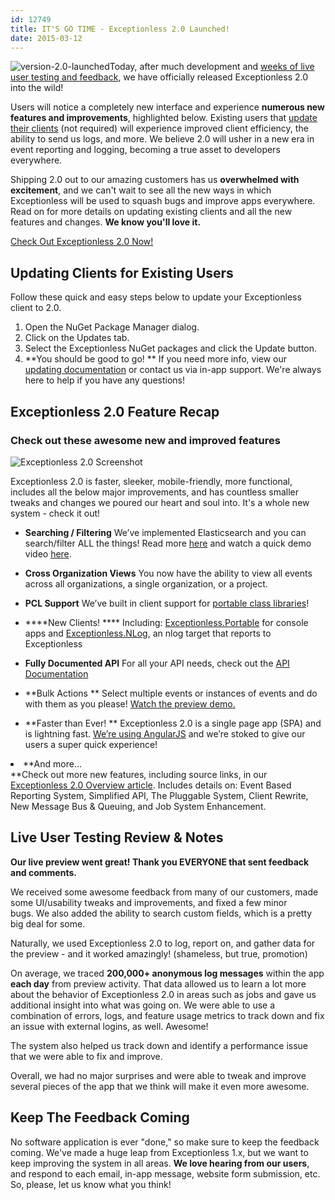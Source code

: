 ```yaml
---
id: 12749
title: IT'S GO TIME - Exceptionless 2.0 Launched!
date: 2015-03-12
---
```

![version-2.0-launched](/assets/img/news/version-2.0-launched.png)Today, after much development and [weeks of live user testing and feedback](#preview), we have officially released Exceptionless 2.0 into the wild!

Users will notice a completely new interface and experience **numerous new features and improvements**, highlighted below. Existing users that <a title="Update Exceptionless Client to 2.0" href="http://docs.exceptionless.com/contents/upgrading/" target="_blank">update their clients</a> (not required) will experience improved client efficiency, the ability to send us logs, and more. We believe 2.0 will usher in a new era in event reporting and logging, becoming a true asset to developers everywhere.

Shipping 2.0 out to our amazing customers has us **overwhelmed with excitement**, and we can't wait to see all the new ways in which Exceptionless will be used to squash bugs and improve apps everywhere. Read on for more details on updating existing clients and all the new features and changes. **We know you'll love it.**

<div class="signup center">
  <a class="btn btn-large btn-primary" href="https://be.exceptionless.io/" target="_blank">Check Out Exceptionless 2.0 Now!</a>
</div>

<!--more-->

## Updating Clients for Existing Users

Follow these quick and easy steps below to update your Exceptionless client to 2.0.

  1. Open the NuGet Package Manager dialog.
  2. Click on the Updates tab.
  3. Select the Exceptionless NuGet packages and click the Update button.
  4. **You should be good to go!
** If you need more info, view our <a title="Upgrading Exceptionless" href="http://docs.exceptionless.com/contents/upgrading/" target="_blank">updating documentation</a> or contact us via in-app support. We're always here to help if you have any questions!

## Exceptionless 2.0 Feature Recap

### Check out these awesome new and improved features<figure id="attachment_12762" class="thumbnail wp-caption alignright" style="width: 150px">

![Exceptionless 2.0 Screenshot](/assets/img/news/version-2-launch-screenshot-150x150.jpg)

Exceptionless 2.0 is faster, sleeker, mobile-friendly, more functional, includes all the below major improvements, and has countless smaller tweaks and changes we poured our heart and soul into. It's a whole new system - check it out!

* **Searching / Filtering**
    We’ve implemented Elasticsearch and you can search/filter ALL the things! Read more <a title="Exceptionless 2.0 Elasticsearch" href="/making-move-elastic-search-exceptionless-2-0/" target="_blank">here</a> and watch a quick demo video <a title="Exceptionless Search Filters" href="/filter-your-exceptions-video-demo/" target="_blank">here</a>.

* **Cross Organization Views**
    You now have the ability to view all events across all organizations, a single organization, or a project.

* **PCL Support**
    We’ve built in client support for <a title="Exceptionless.Portable" href="https://www.nuget.org/packages/exceptionless.portable" target="_blank">portable class libraries</a>!

* ****New Clients!
**** Including: <a title="Exceptionless.Portable" href="https://www.nuget.org/packages/exceptionless.portable" target="_blank">Exceptionless.Portable</a> for console apps and <a title="Exceptionless NLOG Client" href="http://www.nuget.org/packages/exceptionless.nlog" target="_blank">Exceptionless.NLog</a>, an nlog target that reports to Exceptionless

* **Fully Documented API**
    For all your API needs, check out the <a title="Exceptionless API Documentation" href="https://api.exceptionless.io/docs/index.html" target="_blank">API Documentation</a>

* **Bulk Actions
** Select multiple events or instances of events and do with them as you please! <a title="Exceptionless 2.0 Bulk Actions" href="/news/2014/2014-12-12-bulk-actions-sneak-peak-exceptionless-2-0-video" target="_blank">Watch the preview demo.</a>

* **Faster than Ever!
** Exceptionless 2.0 is a single page app (SPA) and is lightning fast. <a title="Exceptionless 2.0 AngularJS" href="/news/2014/2014-10-23-angularjs-exceptionless-2-0" target="_blank">We’re using AngularJS</a> and we’re stoked to give our users a super quick experience!

<li id="preview">
  **And more…<br /> **Check out more new features, including source links, in our <a title="Exceptionless 2.0 Overview" href="/news/2014/2014-08-13-upcoming-exceptionless-version-2-0-overview-review" target="_blank">Exceptionless 2.0 Overview article</a>. Includes details on: Event Based Reporting System, Simplified API, The Pluggable System, Client Rewrite, New Message Bus & Queuing, and Job System Enhancement.
</li>

## Live User Testing Review & Notes

**Our live preview went great! Thank you EVERYONE that sent feedback and comments.**

We received some awesome feedback from many of our customers, made some UI/usability tweaks and improvements, and fixed a few minor bugs. We also added the ability to search custom fields, which is a pretty big deal for some.

Naturally, we used Exceptionless 2.0 to log, report on, and gather data for the preview - and it worked amazingly! (shameless, but true, promotion)

On average, we traced **200,000+ anonymous log messages** within the app **each day** from preview activity. That data allowed us to learn a lot more about the behavior of Exceptionless 2.0 in areas such as jobs and gave us additional insight into what was going on. We were able to use a combination of errors, logs, and feature usage metrics to track down and fix an issue with external logins, as well. Awesome!

The system also helped us track down and identify a performance issue that we were able to fix and improve.

Overall, we had no major surprises and were able to tweak and improve several pieces of the app that we think will make it even more awesome.

## Keep The Feedback Coming

No software application is ever "done," so make sure to keep the feedback coming. We've made a huge leap from Exceptionless 1.x, but we want to keep improving the system in all areas. **We love hearing from our users**, and respond to each email, in-app message, website form submission, etc. So, please, let us know what you think!
